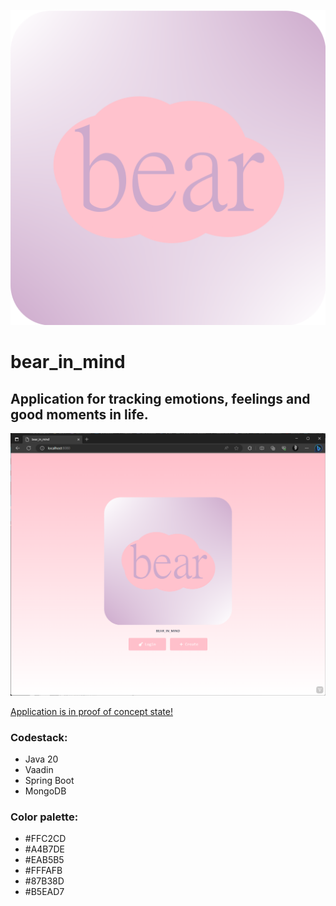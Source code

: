 ![bear_in_mind_logo](https://github.com/wjakew/bearinmind/blob/master/readme_resources/bearinmind_icon.png)
# bear_in_mind

## Application for tracking emotions, feelings and good moments in life.
![bear_in_mind_screenshot1](https://github.com/wjakew/bearinmind/blob/master/readme_resources/bearinmind_screenshot1.png)

<u> Application is in proof of concept state!</u>

### Codestack:

- Java 20
- Vaadin
- Spring Boot
- MongoDB

### Color palette:
- #FFC2CD
- #A4B7DE
- #EAB5B5
- #FFFAFB
- #87B38D
- #B5EAD7